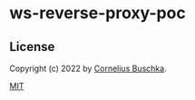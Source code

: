 # ws-reverse-proxy-poc

## License
Copyright (c) 2022 by [Cornelius Buschka](https://github.com/cbuschka).

[MIT](./license.txt)
